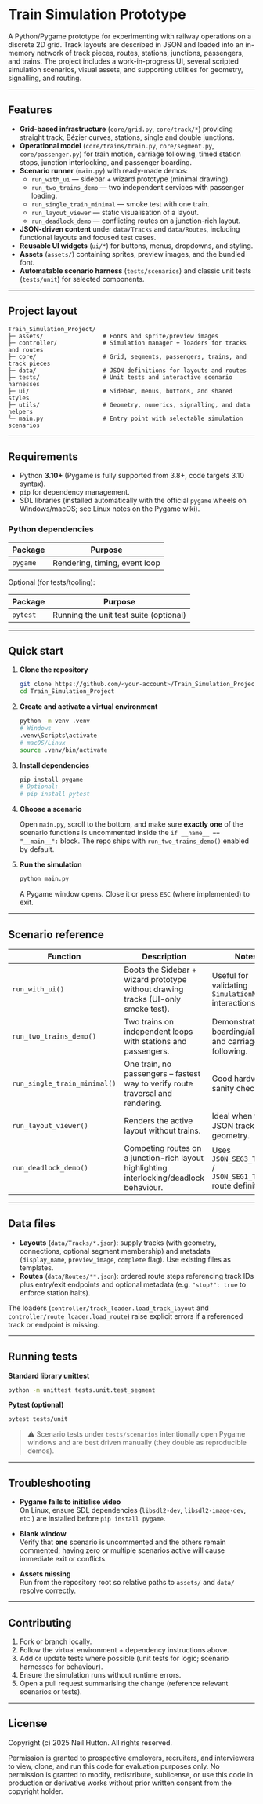 # Train Simulation Prototype

A Python/Pygame prototype for experimenting with railway operations on a discrete 2D grid. Track layouts are described in JSON and loaded into an in-memory network of track pieces, routes, stations, junctions, passengers, and trains. The project includes a work-in-progress UI, several scripted simulation scenarios, visual assets, and supporting utilities for geometry, signalling, and routing.

---

## Features

- **Grid-based infrastructure** (`core/grid.py`, `core/track/*`) providing straight track, Bézier curves, stations, single and double junctions.
- **Operational model** (`core/trains/train.py`, `core/segment.py`, `core/passenger.py`) for train motion, carriage following, timed station stops, junction interlocking, and passenger boarding.
- **Scenario runner** (`main.py`) with ready-made demos:
  - `run_with_ui` — sidebar + wizard prototype (minimal drawing).
  - `run_two_trains_demo` — two independent services with passenger loading.
  - `run_single_train_minimal` — smoke test with one train.
  - `run_layout_viewer` — static visualisation of a layout.
  - `run_deadlock_demo` — conflicting routes on a junction-rich layout.
- **JSON-driven content** under `data/Tracks` and `data/Routes`, including functional layouts and focused test cases.
- **Reusable UI widgets** (`ui/*`) for buttons, menus, dropdowns, and styling.
- **Assets** (`assets/`) containing sprites, preview images, and the bundled font.
- **Automatable scenario harness** (`tests/scenarios`) and classic unit tests (`tests/unit`) for selected components.

---

## Project layout

```
Train_Simulation_Project/
├─ assets/                 # Fonts and sprite/preview images
├─ controller/             # Simulation manager + loaders for tracks and routes
├─ core/                   # Grid, segments, passengers, trains, and track pieces
├─ data/                   # JSON definitions for layouts and routes
├─ tests/                  # Unit tests and interactive scenario harnesses
├─ ui/                     # Sidebar, menus, buttons, and shared styles
├─ utils/                  # Geometry, numerics, signalling, and data helpers
└─ main.py                 # Entry point with selectable simulation scenarios
```

---

## Requirements

- Python **3.10+** (Pygame is fully supported from 3.8+, code targets 3.10 syntax).
- `pip` for dependency management.
- SDL libraries (installed automatically with the official `pygame` wheels on Windows/macOS; see Linux notes on the Pygame wiki).

### Python dependencies

| Package  | Purpose                        |
|----------|--------------------------------|
| `pygame` | Rendering, timing, event loop  |

Optional (for tests/tooling):

| Package  | Purpose                                |
|----------|----------------------------------------|
| `pytest` | Running the unit test suite (optional) |

---

## Quick start

1. **Clone the repository**
   ```bash
   git clone https://github.com/<your-account>/Train_Simulation_Project.git
   cd Train_Simulation_Project
   ```

2. **Create and activate a virtual environment**
   ```bash
   python -m venv .venv
   # Windows
   .venv\Scripts\activate
   # macOS/Linux
   source .venv/bin/activate
   ```

3. **Install dependencies**
   ```bash
   pip install pygame
   # Optional:
   # pip install pytest
   ```

4. **Choose a scenario**

   Open `main.py`, scroll to the bottom, and make sure **exactly one** of the scenario
   functions is uncommented inside the `if __name__ == "__main__":` block.
   The repo ships with `run_two_trains_demo()` enabled by default.

5. **Run the simulation**
   ```bash
   python main.py
   ```
   A Pygame window opens. Close it or press `ESC` (where implemented) to exit.

---

## Scenario reference

| Function                  | Description                                                                              | Notes                                                                                 |
|--------------------------|------------------------------------------------------------------------------------------|---------------------------------------------------------------------------------------|
| `run_with_ui()`          | Boots the Sidebar + wizard prototype without drawing tracks (UI-only smoke test).        | Useful for validating `SimulationManager` interactions.                                |
| `run_two_trains_demo()`  | Two trains on independent loops with stations and passengers.                            | Demonstrates boarding/alighting and carriage following.                                |
| `run_single_train_minimal()` | One train, no passengers – fastest way to verify route traversal and rendering.     | Good hardware sanity check.                                                            |
| `run_layout_viewer()`    | Renders the active layout without trains.                                                | Ideal when tuning JSON track geometry.                                                |
| `run_deadlock_demo()`    | Competing routes on a junction-rich layout highlighting interlocking/deadlock behaviour. | Uses `JSON_SEG3_TO_SEG1` / `JSON_SEG1_TO_SEG3` route definitions.                     |

---

## Data files

- **Layouts** (`data/Tracks/*.json`): supply tracks (with geometry, connections, optional segment membership) and metadata (`display_name`, `preview_image`, `complete` flag). Use existing files as templates.
- **Routes** (`data/Routes/**.json`): ordered route steps referencing track IDs plus entry/exit endpoints and optional metadata (e.g. `"stop?": true` to enforce station halts).

The loaders (`controller/track_loader.load_track_layout` and `controller/route_loader.load_route`) raise explicit errors if a referenced track or endpoint is missing.

---

## Running tests

**Standard library unittest**
```bash
python -m unittest tests.unit.test_segment
```

**Pytest (optional)**
```bash
pytest tests/unit
```

> ⚠️ Scenario tests under `tests/scenarios` intentionally open Pygame windows and are best driven manually (they double as reproducible demos).

---

## Troubleshooting

- **Pygame fails to initialise video**  
  On Linux, ensure SDL dependencies (`libsdl2-dev`, `libsdl2-image-dev`, etc.) are installed before `pip install pygame`.

- **Blank window**  
  Verify that **one** scenario is uncommented and the others remain commented; having zero or multiple scenarios active will cause immediate exit or conflicts.

- **Assets missing**  
  Run from the repository root so relative paths to `assets/` and `data/` resolve correctly.

---

## Contributing

1. Fork or branch locally.
2. Follow the virtual environment + dependency instructions above.
3. Add or update tests where possible (unit tests for logic; scenario harnesses for behaviour).
4. Ensure the simulation runs without runtime errors.
5. Open a pull request summarising the change (reference relevant scenarios or tests).

---

## License

Copyright (c) 2025 Neil Hutton. All rights reserved.

Permission is granted to prospective employers, recruiters, and interviewers to
view, clone, and run this code for evaluation purposes only. No permission is
granted to modify, redistribute, sublicense, or use this code in production or
derivative works without prior written consent from the copyright holder.
